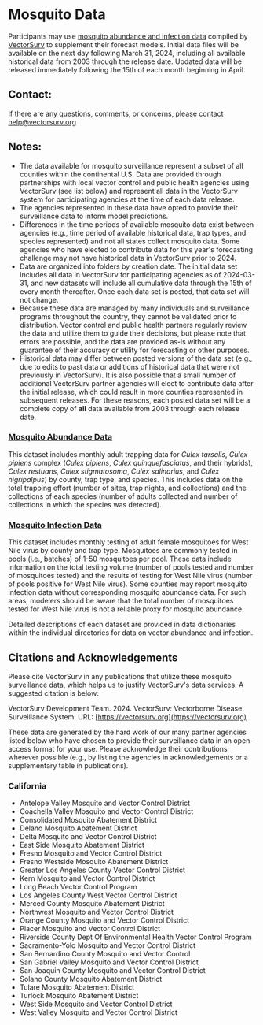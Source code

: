 # Mosquito Data

Participants may use [mosquito abundance and infection data](https://github.com/vectorsurv/ca-wnv-forecasting-challenge) compiled by [VectorSurv](https://vectorsurv.org/) to supplement their forecast models. Initial data files will be available on the next day following March 31, 2024, including all available historical data from 2003 through the release date. Updated data will be released immediately following the 15th of each month beginning in April. 

## Contact:

If there are any questions, comments, or concerns, please contact help@vectorsurv.org

## Notes:

- The data available for mosquito surveillance represent a subset of all counties within the continental U.S. Data are provided through partnerships with local vector control and public health agencies using VectorSurv (see list below) and represent all data in the VectorSurv system for participating agencies at the time of each data release. 
- The agencies represented in these data have opted to provide their surveillance data to inform model predictions. 
- Differences in the time periods of available mosquito data exist between agencies (e.g., time period of available historical data, trap types, and species represented) and not all states collect mosquito data. Some agencies who have elected to contribute data for this year's forecasting challenge may not have historical data in VectorSurv prior to 2024.
- Data are organized into folders by creation date.  The initial data set includes all data in VectorSurv for participating agencies as of 2024-03-31, and new datasets will include all cumulative data through the 15th of every month thereafter. Once each data set is posted, that data set will not change.
- Because these data are managed by many individuals and surveillance programs throughout the country, they cannot be validated prior to distribution. Vector control and public health partners regularly review the data and utilize them to guide their decisions, but please note that errors are possible, and the data are provided as-is without any guarantee of their accuracy or utility for forecasting or other purposes. 
- Historical data may differ between posted versions of the data set (e.g., due to edits to past data or additions of historical data that were not previously in VectorSurv). It is also possible that a small number of additional VectorSurv partner agencies will elect to contribute data after the initial release, which could result in more counties represented in subsequent releases. For these reasons, each posted data set will be a complete copy of **all** data available from 2003 through each release date.

### [Mosquito Abundance Data](https://github.com/vectorsurv/ca-wnv-forecasting-challenge/tree/main/abundance)
This dataset includes monthly adult trapping data for *Culex tarsalis*, *Culex pipiens* complex (*Culex pipiens*, *Culex quinquefasciatus*, and their hybrids), *Culex restuans*, *Culex stigmatosoma*, *Culex salinarius*, and *Culex nigripalpus*) by county, trap type, and species. This includes data on the total trapping effort (number of sites, trap nights, and collections) and the collections of each species (number of adults collected and number of collections in which the species was detected).

### [Mosquito Infection Data](https://github.com/vectorsurv/ca-wnv-forecasting-challenge/tree/main/infection)
This dataset includes monthly testing of adult female mosquitoes for West Nile virus by county and trap type. Mosquitoes are commonly tested in pools (i.e., batches) of 1-50 mosquitoes per pool. These data include information on the total testing volume (number of pools tested and number of mosquitoes tested) and the results of testing for West Nile virus (number of pools positive for West Nile virus). Some counties may report mosquito infection data without corresponding mosquito abundance data. For such areas, modelers should be aware that the total number of mosquitoes tested for West Nile virus is not a reliable proxy for mosquito abundance.

Detailed descriptions of each dataset are provided in data dictionaries within the individual directories for data on vector abundance and infection.

## Citations and Acknowledgements

Please cite VectorSurv in any publications that utilize these mosquito surveillance data, which helps us to justify VectorSurv's data services. A suggested citation is below:

VectorSurv Development Team. 2024. VectorSurv: Vectorborne Disease Surveillance System. URL: [https://vectorsurv.org](https://vectorsurv.org)

These data are generated by the hard work of our many partner agencies listed below who have chosen to provide their surveillance data in an open-access format for your use. Please acknowledge their contributions wherever possible (e.g., by listing the agencies in acknowledgements or a supplementary table in publications).

### California
- Antelope Valley Mosquito and Vector Control District
- Coachella Valley Mosquito and Vector Control District
- Consolidated Mosquito Abatement District
- Delano Mosquito Abatement District
- Delta Mosquito and Vector Control District
- East Side Mosquito Abatement District
- Fresno Mosquito and Vector Control District
- Fresno Westside Mosquito Abatement District
- Greater Los Angeles County Vector Control District
- Kern Mosquito and Vector Control District
- Long Beach Vector Control Program
- Los Angeles County West Vector Control District
- Merced County Mosquito Abatement District
- Northwest Mosquito and Vector Control District
- Orange County Mosquito and Vector Control District
- Placer Mosquito and Vector Control District
- Riverside County Dept Of Environmental Health Vector Control Program
- Sacramento-Yolo Mosquito and Vector Control District
- San Bernardino County Mosquito and Vector Control
- San Gabriel Valley Mosquito and Vector Control District
- San Joaquin County Mosquito and Vector Control District
- Solano County Mosquito Abatement District
- Tulare Mosquito Abatement District
- Turlock Mosquito Abatement District
- West Side Mosquito and Vector Control District
- West Valley Mosquito and Vector Control District
